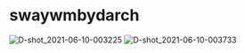 # swaywmbydarch

![D-shot_2021-06-10-003225](https://user-images.githubusercontent.com/70046164/121460889-22b3b200-c984-11eb-8d84-2f44bb95e818.png)
![D-shot_2021-06-10-003733](https://user-images.githubusercontent.com/70046164/121460895-25160c00-c984-11eb-92ff-29e5c9c24e06.png)
